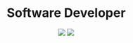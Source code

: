 <h1 align="center"> Software Developer </h1>

<p align="center">
    <img src="https://github-readme-stats.vercel.app/api?username=emidev98&show_icons=true&count_private=true&theme=highcontrast&hide_border=true&bg_color=00000000&hide_rank=true&text_color=adbac7&title_color=adbac7&icon_color=fa8b00"/>
    <img src="https://github-readme-stats.vercel.app/api/top-langs/?username=emidev98&hide_border=true&bg_color=00000000&langs_count=8&hide=less,css,scss,html,javascript&hide_title=true&text_color=adbac7&title_color=adbac7&exclue-repo=multi-platform-development,image-gallery,css3-collage-gallery,web-curriculum,web-curriculum-2,investments-analytics,platzi-translator&layout=compact"/>
</p>

<!--
    <br>
    <img src="https://github-readme-streak-stats.herokuapp.com?user=emidev98&theme=dark&hide_border=true&date_format=j%20M%5B%20Y%5D&currStreakNum=ADBAC7&fire=FA8B00&sideNums=ADBAC7&sideLabels=ADBAC7&dates=ADBAC7&currStreakLabel=ADBAC7&border=00000000&stroke=ADBAC7&background=00000000&ring=FA8B000"/>
-->
<!--
<div align="center">
    <img src='https://github-readme-stats.vercel.app/api?username=emidev98&count_private=true&show_icons=true&border_radius=2&hide_title=true' alt=''/>
</div>


<h1>Tech stack</h1>

In my former experiences I have been building analytics platforms with Angular, microservices with Java, payments solutions with different payments gateways, and many other things... My current stack is 100% focus on Blockchain and Web3.

<div align="center">
    <img src='https://github-readme-stats.vercel.app/api/top-langs/?username=emidev98&langs_count=4&hide=css,scss,html&hide_title=true' alt=''/>
</div>

<br/>

<div align="center">
    <img src='./assets/linux.svg' alt=''>
    <img src='./assets/cosmos-sdk.svg' alt=''>
    <img src='./assets/react.svg' alt=''>
    <img src='./assets/angular.svg' alt=''>
    <img src='./assets/git.svg' alt=''>
    <img src='./assets/docker.svg' alt=''>
</div>

<br/>

<div align="center">
    <img src='https://github-profile-trophy.vercel.app/?username=emidev98&no-frame=true&margin-w=2&theme=flat&column=7' alt=''/>
</div>

<h1>Open-source contributions</h1>
<div style='display:grid; grid-template-columns: auto auto auto;gap:1rem'>
    <a href='https://github.com/terra-money/terrain' target='_blank'>
        <img src='https://github-readme-stats.vercel.app/api/pin/?username=terra-money&repo=terrain&theme=prussian&show_owner=true' alt=''/>
    </a>
    <a href='https://github.com/emidev98/tic-tac-toe' target='_blank'>
        <img src='https://github-readme-stats.vercel.app/api/pin/?username=emidev98&repo=tic-tac-toe&theme=prussian&show_owner=true' alt=''/>
    </a>
    <a href='https://github.com/emidev98/token-snapshot' target='_blank'>
        <img src='https://github-readme-stats.vercel.app/api/pin/?username=emidev98&repo=token-snapshot&theme=prussian&show_owner=true' alt=''/>
    </a>
<div>

Readme build with help from: 
    - https://github.com/anuraghazra/github-readme-stats
    - https://shields.io/ 
    - https://github.com/ryo-ma/github-profile-trophy
-->
